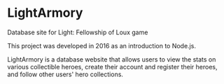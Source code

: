 # LightArmory
Database site for Light: Fellowship of Loux game

This project was developed in 2016 as an introduction to Node.js.

LightArmory is a database website that allows users to view the stats on various collectible heroes, create their account and register their heroes, and follow other users' hero collections.
